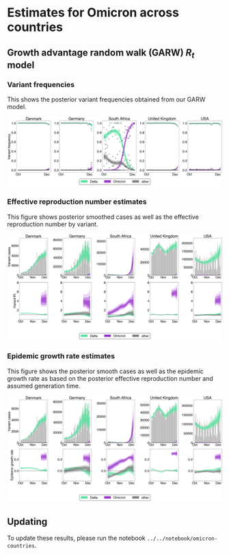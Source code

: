 # Estimates for Omicron across countries

## Growth advantage random walk (GARW) $R_{t}$ model

### Variant frequencies

This shows the posterior variant frequencies obtained from our GARW model.

![](figures/omicron-countries_frequency-estimates-GARW.png)

### Effective reproduction number estimates

This figure shows posterior smoothed cases as well as the effective reproduction number by variant.

![](figures/omicron-countries_cases-R-estimates-GARW.png)

### Epidemic growth rate estimates

This figure shows the posterior smooth cases as well as the epidemic growth rate as based on the posterior effective reproduction number and assumed generation time.

![](figures/omicron-countries_cases-little-r-estimates-GARW.png)

## Updating

To update these results, please run the notebook `../../notebook/omicron-countries`.
